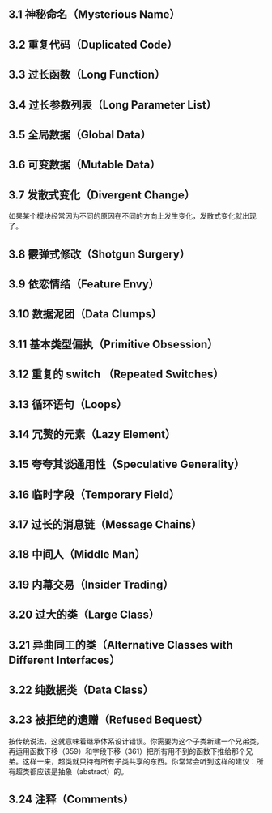 ## 3.1 神秘命名（Mysterious Name）

## 3.2 重复代码（Duplicated Code）

## 3.3 过长函数（Long Function）

## 3.4 过长参数列表（Long Parameter List）

## 3.5 全局数据（Global Data）

## 3.6 可变数据（Mutable Data）

## 3.7 发散式变化（Divergent Change）

如果某个模块经常因为不同的原因在不同的方向上发生变化，发散式变化就出现了。

## 3.8 霰弹式修改（Shotgun Surgery）

## 3.9 依恋情结（Feature Envy）

## 3.10 数据泥团（Data Clumps）

## 3.11 基本类型偏执（Primitive Obsession）

## 3.12 重复的 switch （Repeated Switches）

## 3.13 循环语句（Loops）

## 3.14 冗赘的元素（Lazy Element）

## 3.15 夸夸其谈通用性（Speculative Generality）

## 3.16 临时字段（Temporary Field）

## 3.17 过长的消息链（Message Chains）

## 3.18 中间人（Middle Man）

## 3.19 内幕交易（Insider Trading）

## 3.20 过大的类（Large Class）

## 3.21 异曲同工的类（Alternative Classes with Different Interfaces）

## 3.22 纯数据类（Data Class）

## 3.23 被拒绝的遗赠（Refused Bequest）

按传统说法，这就意味着继承体系设计错误。你需要为这个子类新建一个兄弟类，再运用函数下移（359）和字段下移（361）把所有用不到的函数下推给那个兄弟。这样一来，超类就只持有所有子类共享的东西。你常常会听到这样的建议：所有超类都应该是抽象（abstract）的。

## 3.24 注释（Comments）